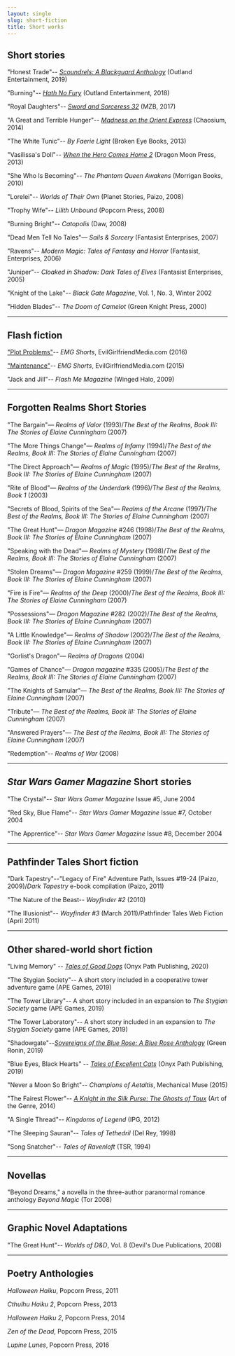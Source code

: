 ```yaml
---
layout: single
slug: short-fiction
title: Short works
---
```


## **Short stories**

"Honest Trade"-- [_Scoundrels: A Blackguard Anthology_](https://www.amazon.com/Scoundrels-Blackguards-Anthology-Melanie-Meadors-ebook/dp/B07QZL4Y9Z/ref=sr_1_fkmr0_1?keywords=Scoundrels%2C+Outland+Enterprises&qid=1571595974&sr=8-1-fkmr0) (Outland Entertainment, 2019)

"Burning"-- [_Hath No Fury_](https://www.amazon.com/Hath-No-Fury-J-M-Martin-ebook/dp/B07BZVC16G/ref=sr_1_1?ie=UTF8&qid=1525344856&sr=8-1&keywords=Hath+No+Fury) (Outland Entertainment, 2018)

"Royal Daughters"-- [_Sword and Sorceress 32_](https://www.amazon.com/Sword-Sorceress-32-Elisabeth-Waters-ebook/dp/B074L4MMTB/ref=sr_1_1?ie=UTF8&qid=1525344619&sr=8-1&keywords=Sword+%26+sorceress+32) (MZB, 2017)

"A Great and Terrible Hunger"-- [_Madness on the Orient Express_](http://www.amazon.com/Madness-Orient-Express-Lovecraftian-Unforgettable-ebook/dp/B010MZSPMW/ref=sr_1_1?s=books&ie=UTF8&qid=1459522408&sr=1-1&keywords=Madness+on+the+Orient+Express) (Chaosium, 2014)

"The White Tunic"-- _By Faerie Light_ (Broken Eye Books, 2013)

"Vasilissa's Doll"-- [_When the Hero Comes Home 2_](http://www.amazon.com/When-Hero-Comes-Gabrielle-Harbowy/dp/1897492715/ref=sr_1_1?s=books&ie=UTF8&qid=1379697019&sr=1-1&keywords=when+the+hero+comes+home+2) (Dragon Moon Press, 2013)

"She Who Is Becoming"-- _The Phantom Queen Awakens_ (Morrigan Books, 2010)

"Lorelei"-- _Worlds of Their Own_ (Planet Stories, Paizo, 2008)

"Trophy Wife"-- _Lilith Unbound_ (Popcorn Press, 2008)

"Burning Bright"-- _Catopolis_ (Daw, 2008)

"Dead Men Tell No Tales"— _Sails & Sorcery_ (Fantasist Enterprises, 2007)

"Ravens"-- _Modern Magic: Tales of Fantasy and Horror_ (Fantasist, Enterprises, 2006)

"Juniper"-- _Cloaked in Shadow: Dark Tales of Elves_ (Fantasist Enterprises, 2005)

"Knight of the Lake"-- _Black Gate Magazine_, Vol. 1, No. 3, Winter 2002

"Hidden Blades"-- _The Doom of Camelot_ (Green Knight Press, 2000)

***

## **Flash fiction**

["Plot Problems"](http://www.evilgirlfriendmedia.com/1288/news/plot-problems-by-elaine-cunningham/)-- _EMG Shorts_, EvilGirlfriendMedia.com (2016)

["Maintenance"](http://www.evilgirlfriendmedia.com/830/news/maintenance-by-elaine-cunningham/)-- _EMG Shorts_, EvilGirlfriendMedia.com (2015)

"Jack and Jill"-- _Flash Me Magazine_ (Winged Halo, 2009)

***

## **Forgotten Realms Short Stories**

"The Bargain"— _Realms of Valor_ (1993)/_The Best of the Realms, Book III: The Stories of Elaine Cunningham_ (2007)

"The More Things Change"— _Realms of Infamy_ (1994)/_The Best of the Realms, Book III: The Stories of Elaine Cunningham_ (2007)

"The Direct Approach"— _Realms of Magic_ (1995)/_The Best of the Realms, Book III: The Stories of Elaine Cunningham_ (2007)

"Rite of Blood"— _Realms of the Underdark_ (1996)/_The Best of the Realms, Book 1_ (2003)

"Secrets of Blood, Spirits of the Sea"— _Realms of the Arcane_ (1997)/_The Best of the Realms, Book III: The Stories of Elaine Cunningham_ (2007)

"The Great Hunt"— _Dragon Magazine_ #246 (1998)/_The Best of the Realms, Book III: The Stories of Elaine Cunningham_ (2007)

"Speaking with the Dead"— _Realms of Mystery_ (1998)/_The Best of the Realms, Book III: The Stories of Elaine Cunningham_ (2007)

"Stolen Dreams"— _Dragon Magazine_ #259 (1999)/_The Best of the Realms, Book III: The Stories of Elaine Cunningham_ (2007)

"Fire is Fire"— _Realms of the Deep_ (2000)/_The Best of the Realms, Book III: The Stories of Elaine Cunningham_ (2007)

"Possessions"— _Dragon Magazine_ #282 (2002)/_The Best of the Realms, Book III: The Stories of Elaine Cunningham_ (2007)

"A Little Knowledge"— _Realms of Shadow_ (2002)/_The Best of the Realms, Book III: The Stories of Elaine Cunningham_ (2007)

"Gorlist's Dragon"— _Realms of Dragons_ (2004)

"Games of Chance"— _Dragon magazine_ #335 (2005)/_The Best of the Realms, Book III: The Stories of Elaine Cunningham_ (2007)

"The Knights of Samular"— _The Best of the Realms, Book III: The Stories of Elaine Cunningham_ (2007)

"Tribute"— _The Best of the Realms, Book III: The Stories of Elaine Cunningham_ (2007)

"Answered Prayers"— _The Best of the Realms, Book III: The Stories of Elaine Cunningham_ (2007)

"Redemption"-- _Realms of War_ (2008)

***

## **_Star Wars Gamer Magazine_ Short stories**

"The Crystal"-- _Star Wars Gamer Magazine_ Issue #5, June 2004

"Red Sky, Blue Flame"-- _Star Wars Gamer Magazine_ Issue #7, October 2004

"The Apprentice"-- _Star Wars Gamer Magazine_ Issue #8, December 2004

***

## **Pathfinder Tales Short fiction**

"Dark Tapestry"--"Legacy of Fire" Adventure Path, Issues #19-24 (Paizo, 2009)/_Dark Tapestry_ e-book compilation (Paizo, 2011)

"The Nature of the Beast-- _Wayfinder #2_ (2010)

"The Illusionist"-- _Wayfinder #3_ (March 2011)/Pathfinder Tales Web Fiction (April 2011)

***

## **Other shared-world short fiction**

"Living Memory" -- [_Tales of Good Dogs_](https://www.amazon.com/Tales-Good-Dogs-Eddy-Webb-ebook/dp/B083F54G3K/ref=sr_1_1?dchild=1&keywords=Tales+of+Good+Dogs&qid=1584286997&sr=8-1) (Onyx Path Publishing, 2020) 

"The Stygian Society"-- A short story included in a cooperative tower adventure game (APE Games, 2019)

"The Tower Library"-- A short story included in an expansion to _The Stygian Society_ game (APE Games, 2019)

"The Tower Laboratory"-- A short story included in an expansion to _The Stygian Society_ game (APE Games, 2019)

"Shadowgate"--[_Sovereigns of the Blue Rose: A Blue Rose Anthology_](https://www.amazon.com/Sovereigns-Blue-Rose-Anthology-ebook/dp/B07YVJVNQR/ref=sr_1_1?keywords=Sovereigns+Green+Ronin&qid=1571603776&sr=8-1) (Green Ronin, 2019)

"Blue Eyes, Black Hearts" -- [_Tales of Excellent Cats_](https://www.amazon.com/Monarchies-Mau-Tales-Excellent-Cats-ebook/dp/B07SY815L3/ref=sr_1_1?keywords=Tales+of+Excellent+Cats&qid=1569763407&sr=8-1) (Onyx Path Publishing, 2019)

"Never a Moon So Bright"-- _Champions of Aetaltis_, Mechanical Muse (2015)

"The Fairest Flower"-- [_A Knight in the Silk Purse: The Ghosts of Taux_](http://www.amazon.com/Knight-Silk-Purse-Emerald-Serpent-ebook/dp/B00LO1MPRU/ref=sr_1_1?ie=UTF8&qid=1410389485&sr=8-1&keywords=A+Knight+in+the+silk+purse) (Art of the Genre, 2014)

"A Single Thread"-- _Kingdoms of Legend_ (IPG, 2012)

"The Sleeping Sauran"-- _Tales of Tethedril_ (Del Rey, 1998)

"Song Snatcher"-- _Tales of Ravenloft_ (TSR, 1994)


***

## **Novellas**

"Beyond Dreams," a novella in the three-author paranormal romance anthology _Beyond Magic_ (Tor 2008)

***

## **Graphic Novel Adaptations**

"The Great Hunt"-- _Worlds of D&D_, Vol. 8 (Devil's Due Publications, 2008)

***

## **Poetry Anthologies**

_Halloween Haiku_, Popcorn Press, 2011

_Cthulhu Haiku 2_, Popcorn Press, 2013

_Halloween Haiku 2_, Popcorn Press, 2014

_Zen of the Dead_, Popcorn Press, 2015

_Lupine Lunes_, Popcorn Press, 2016
